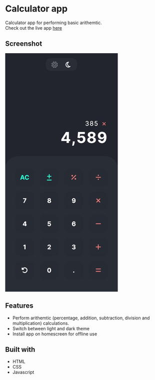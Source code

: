 # Calculator app
Calculator app for performing basic arithemtic.\
Check out the live app [here](https://abedfetrat.github.io/simple-calculator-app/)

## Screenshot

![Mobile Screenshot](screenshot.jpg)

## Features
- Perform arithemtic (percentage, addition, subtraction, division and multiplication) calculations. 
- Switch between light and dark theme
- Install app on homescreen for offline use

## Built with
- HTML
- CSS
- Javascript